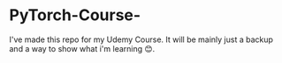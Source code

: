 # PyTorch-Course-
I've made this repo for my Udemy Course. It will be mainly just a backup and a way to show what i'm learning 😊.
